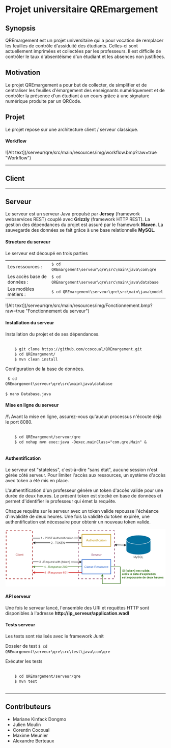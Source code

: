 <h1>Projet universitaire QREmargement</h1>

<h2>Synopsis</h2>
<p>QREmargement est un projet universitaire qui a pour vocation de remplacer les feuilles de contrôle d'assiduité des étudiants. Celles-ci sont actuellement imprimées et collectées par les professeurs. Il est difficile de contrôler le taux d'absentéisme d'un étudiant et les absences non justifiées.</p>

<h2>Motivation</h2>
<p>Le projet QREmargement a pour but de collecter, de simplifier et de centraliser les feuilles d'émargement des enseignants numériquement et de contrôler la présence d'un étudiant à un cours grâce à une signature numérique produite par un QRCode.</p>

<h2>Projet</h2>
Le projet repose sur une architecture client / serveur classique.
<h4>Workflow</h4>
![Alt text](/serveur/qre/src/main/resources/img/workflow.bmp?raw=true "Workflow")
<hr>
<h2>Client</h2>
<hr>
<h2>Serveur</h2>
<p>Le serveur est un serveur Java propulsé par <b>Jersey</b> (framework webservices REST) couplé avec <b>Grizzly</b> (framework HTTP REST). La gestion des dépendances du projet est assuré par le framework <b>Maven</b>. La sauvegarde des données se fait grâce à une base relationnelle <b>MySQL</b>.</p>

<h4>Structure du serveur</h4>
<p>Le serveur est découpé en trois parties</p>
<table>
<tr>
    <td>Les ressources : </td> 
    <td>
        <code>$ cd QREmargement\serveur\qre\src\main\java\com\qre</code>
    </td>
</tr>
<tr>
    <td>Les accès base de données : </td>
    <td>
        <code>$ cd QREmargement\serveur\qre\src\main\java\database</code>
    </td>
</tr>
<tr>
    <td>Les modèles métiers : </td>
    <td>
        <code>$ cd QREmargement\serveur\qre\src\main\java\model</code>
    </td>
</tr>
</table>
![Alt text](/serveur/qre/src/main/resources/img/Fonctionnement.bmp?raw=true "Fonctionnement du serveur")

<h4>Installation du serveur</h4>
  Installation du projet et de ses dépendances.
    <pre><code>
    $ git clone https://github.com/ccocoual/QREmargement.git
    $ cd QREmargement/
    $ mvn clean install</code></pre>
    
  
  Configuration de la base de données.
    <pre><code>
    $ cd QREmargement\serveur\qre\src\main\java\database\
    $ nano Database.java</code></pre>
  
  <h4>Mise en ligne du serveur</h4>
  /!\ Avant la mise en ligne, assurez-vous qu'aucun processus n'écoute déjà le port 8080.
  <pre>
    <code>
    $ cd QREmargement/serveur/qre
    $ cd nohup mvn exec:java -Dexec.mainClass="com.qre.Main" &</code>
  </pre>
  
  <h4>Authentification</h4>
  <p>Le serveur est "stateless", c'est-à-dire "sans état", aucune session n'est gérée côté serveur. Pour limiter l'accès aux ressources, un système d'accès avec token a été mis en place.</p>
  <p>L'authentification d'un professeur génère un token d'accès valide pour une durée de deux heures. Le présent token est stocké en base de données et permet d'identifier le professeur qui émet la requête.</p> <p>Chaque requête sur le serveur avec un token valide repousse l'échéance d'invalidité de deux heures. Une fois la validité du token expirée, une authentification est nécessaire pour obtenir un nouveau token valide.</p>
  
  ![Alt text](/serveur/qre/src/main/resources/img/Authentification.bmp?raw=true "Fonctionnement du serveur")

  <h4>API serveur</h4>
  
  Une fois le serveur lancé, l'ensemble des URI et requêtes HTTP sont disponibles à l'adresse <b>http://**ip_serveur**/application.wadl</b>

  <h4>Tests serveur</h4>
  
  Les tests sont réalisés avec le framework Junit
  
  Dossier de test
  <code>$ cd QREmargement\serveur\qre\src\test\java\com\qre</code>

  Exécuter les tests
  <pre><code>
    $ cd QREmargement/serveur/qre
    $ mvn test
    </code></pre>

<hr>

<h2>Contributeurs</h2>
<ul>
<li>Mariane Kinfack Dongmo</li>
<li>Julien Moulin</li>
<li>Corentin Cocoual</li>
<li>Maxime Meunier</li>
<li>Alexandre Berteaux</li>
</ul>

